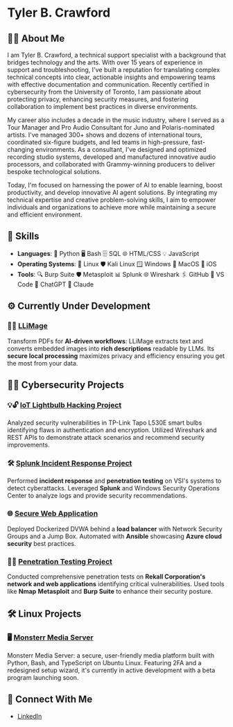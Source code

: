 # Tyler B. Crawford

## 🧑‍💻 About Me

I am Tyler B. Crawford, a technical support specialist with a background that bridges technology and the arts. With over 15 years of experience in support and troubleshooting, I've built a reputation for translating complex technical concepts into clear, actionable insights and empowering teams with effective documentation and communication. Recently certified in cybersecurity from the University of Toronto, I am passionate about protecting privacy, enhancing security measures, and fostering collaboration to implement best practices in diverse environments.

My career also includes a decade in the music industry, where I served as a Tour Manager and Pro Audio Consultant for Juno and Polaris-nominated artists. I've managed 300+ shows and dozens of international tours, coordinated six-figure budgets, and led teams in high-pressure, fast-changing environments. As a consultant, I've designed and optimized recording studio systems, developed and manufactured innovative audio processors, and collaborated with Grammy-winning producers to deliver bespoke technological solutions.

Today, I'm focused on harnessing the power of AI to enable learning, boost productivity, and develop innovative AI agent solutions. By integrating my technical expertise and creative problem-solving skills, I aim to empower individuals and organizations to achieve more while maintaining a secure and efficient environment.
## 🚀 Skills

- **Languages**: 🐍 Python 🖥️ Bash 🗄️ SQL 🌐 HTML/CSS 💡 JavaScript
- **Operating Systems**: 🐧 Linux 🛡️ Kali Linux 🪟 Windows 🍎 MacOS 📱 iOS
- **Tools**: 🔍 Burp Suite 🛡️ Metasploit 📊 Splunk 🌐 Wireshark 🖇️ GitHub 📝 VS Code 🤖 ChatGPT 🔮 Claude

## ⚙️ Currently Under Development

### 📄✨ [LLiMage](https://github.com/tylerbcrawford/llimage)
Transform PDFs for **AI-driven workflows**: LLiMage extracts text and converts embedded images into **rich descriptions** readable by LLMs. Its **secure local processing** maximizes privacy and efficiency ensuring you get the most from your data.

## 🕵️‍♂️ Cybersecurity Projects

### 💡🔓 [IoT Lightbulb Hacking Project](https://github.com/tylerbcrawford/iot-vulnerability-analysis)
Analyzed security vulnerabilities in TP-Link Tapo L530E smart bulbs identifying flaws in authentication and encryption. Utilized Wireshark and REST APIs to demonstrate attack scenarios and recommend security improvements.

### 🛠️ [Splunk Incident Response Project](https://github.com/tylerbcrawford/vsi-splunk-siem)
Performed **incident response** and **penetration testing** on VSI's systems to detect cyberattacks. Leveraged **Splunk** and Windows Security Operations Center to analyze logs and provide security recommendations.

### 🌐 [Secure Web Application](https://github.com/tylerbcrawford/azure-cloud-security)
Deployed Dockerized DVWA behind a **load balancer** with Network Security Groups and a Jump Box. Automated with **Ansible** showcasing **Azure cloud security** best practices.

### 🕵️‍♀️ [Penetration Testing Project](https://github.com/tylerbcrawford/rekall-penetration-testing)
Conducted comprehensive penetration tests on **Rekall Corporation's network and web applications** identifying critical vulnerabilities. Used tools like **Nmap** **Metasploit** and **Burp Suite** to enhance their security posture.

## 🛠️ Linux Projects

### 🖥️ [Monsterr Media Server](https://github.com/tylerbcrawford/monsterr-media-server)
Monsterr Media Server: a secure, user-friendly media platform built with Python, Bash, and TypeScript on Ubuntu Linux.  Featuring 2FA and a redesigned setup wizard, it's currently in active development with a beta program launching soon.

## 🤝 Connect With Me

- [LinkedIn](https://www.linkedin.com/in/tylerbcrawford)
